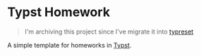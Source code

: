 # Typst Homework

> I'm archiving this project since I've migrate it into [typreset](https://github.com/Fr4nk1inCs/typreset)

A simple template for homeworks in [Typst](https://typst.app).
